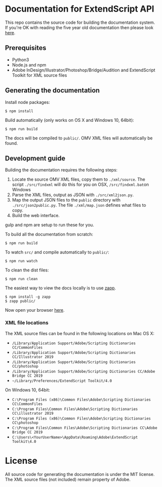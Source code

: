# Documentation for ExtendScript API #

This repo contains the source code for building the documentation system. If you're  OK with reading the five year old documentation then please look [here](http://yearbook.github.com).

## Prerequisites ##

  - Python3
  - Node.js and npm
  - Adobe InDesign/Illustrator/Photoshop/Bridge/Audition and ExtendScript Toolkit for XML source files

## Generating the documentation ##

Install node packages:

    $ npm install

Build automatically (only works on OS X and Windows 10, 64bit):

    $ npm run build

The docs will be compiled to `public/`. OMV XML files will automatically be found.

## Development guide ##

Building the documentation requires the following steps:

  1. Locate the source OMV XML files, copy them to `./xml/source`. The script `./src/findxml` will do this for you on OSX, `/src/findxml.bat`on Windows
  2. Parse the XML files, output as JSON with `./src/xml2json.py`.
  3. Map the output JSON files to the `public` directory with `./src/json2public.py`. The file `./xml/map.json` defines what files to copy.
  4. Build the web interface.

gulp and npm are setup to run these for you.

To build all the documentation from scratch:

    $ npm run build
    
To watch `src/` and compile automatically to `public/`:

    $ npm run watch

To clean the dist files:

    $ npm run clean

The easiest way to view the docs locally is to use [zapp](https://www.github.com/wridgers/zapp).

    $ npm install -g zapp
    $ zapp public/

Now open your browser [here](http://localhost:8080).

### XML file locations ###

The XML source files can be found in the following locations on Mac OS X:

  - `/Library/Application Support/Adobe/Scripting Dictionaries CC/CommonFiles`
  - `/Library/Application Support/Adobe/Scripting Dictionaries CC/Illustrator 2019`
  - `/Library/Application Support/Adobe/Scripting Dictionaries CC/photoshop`
  - `/Library/Application Support/Adobe/Scripting Dictionaries CC/Adobe Bridge CC 2019`
  - `~/Library/Preferences/ExtendScript Toolkit/4.0`
  
On Windows 10, 64bit:

  - `C:\Program Files (x86)\Common Files\Adobe\Scripting Dictionaries CC\CommonFiles`
  - `C:\Program Files\Common Files\Adobe\Scripting Dictionaries CC\illustrator 2019`
  - `C:\Program Files (x86)\Common Files\Adobe\Scripting Dictionaries CC\photoshop`
  - `C:\Program Files\Common Files\Adobe\Scripting Dictionaries CC\Adobe Bridge CC 2019`
  - `C:\Users\<YourUserName>\AppData\Roaming\Adobe\ExtendScript Toolkit\4.0`

# License #

All source code for generating the documentation is under the MIT license. The XML source files (not included) remain property of Adobe.
